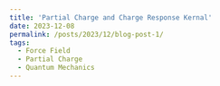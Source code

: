 ```yaml
---
title: 'Partial Charge and Charge Response Kernal'
date: 2023-12-08
permalink: /posts/2023/12/blog-post-1/
tags:
  - Force Field
  - Partial Charge
  - Quantum Mechanics
---
```


